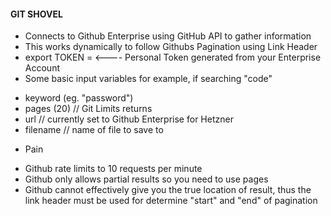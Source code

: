 #### GIT SHOVEL 

* Connects to Github Enterprise using GitHub API to gather information
* This works dynamically to follow Githubs Pagination using Link Header
* export TOKEN =     <---- Personal Token generated from your Enterprise Account
* Some basic input variables for example, if searching "code"
- keyword (eg. "password")
- pages (20)  // Git Limits returns 
- url  // currently set to Github Enterprise for Hetzner
- filename // name of file to save to

* Pain
-  Github rate limits to 10 requests per minute
-  Github only allows partial results so you need to use pages
-  Github cannot effectively give you the true location of result, thus the link header must be used for determine "start" and "end" of pagination
